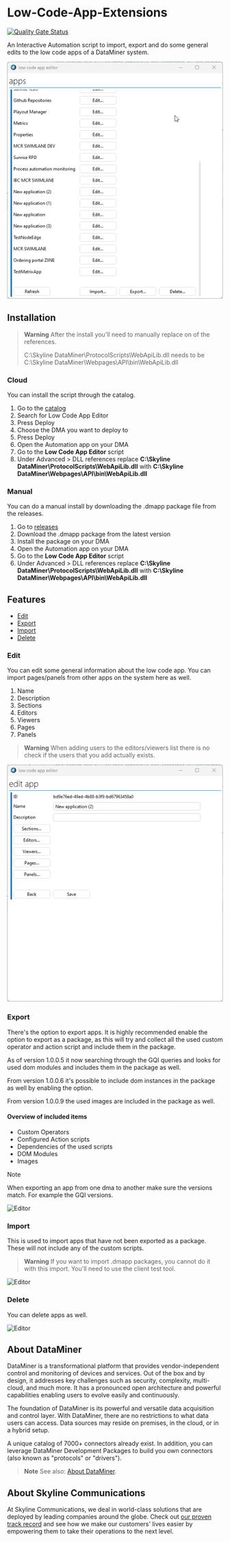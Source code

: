 # Low-Code-App-Extensions

[![Quality Gate Status](https://sonarcloud.io/api/project_badges/measure?project=SkylineCommunications_Low-Code-App-Extensions&metric=alert_status)](https://sonarcloud.io/summary/new_code?id=SkylineCommunications_Low-Code-App-Extensions)

An Interactive Automation script to import, export and do some general edits to the low code apps of a DataMiner system.

![Overview](Documentation/LCAEditor_1_0_0_8.gif)

## Installation

> **Warning**
> After the install you'll need to manually replace on of the references.
>
> C:\Skyline DataMiner\ProtocolScripts\WebApiLib.dll needs to be C:\Skyline DataMiner\Webpages\API\bin\WebApiLib.dll

### Cloud 
You can install the script through the catalog. 
1. Go to the [catalog](https://catalog.dataminer.services/)
1. Search for Low Code App Editor
1. Press Deploy
1. Choose the DMA you want to deploy to
1. Press Deploy
1. Open the Automation app on your DMA
1. Go to the **Low Code App Editor** script
1. Under Advanced > DLL references replace **C:\Skyline DataMiner\ProtocolScripts\WebApiLib.dll** with **C:\Skyline DataMiner\Webpages\API\bin\WebApiLib.dll**

### Manual
You can do a manual install by downloading the .dmapp package file from the releases.
1. Go to [releases](https://github.com/SkylineCommunications/Low-Code-App-Extensions/releases)
1. Download the .dmapp package from the latest version
1. Install the package on your DMA
1. Open the Automation app on your DMA
1. Go to the **Low Code App Editor** script
1. Under Advanced > DLL references replace **C:\Skyline DataMiner\ProtocolScripts\WebApiLib.dll** with **C:\Skyline DataMiner\Webpages\API\bin\WebApiLib.dll**

## Features

- [Edit](#edit)
- [Export](#export)
- [Import](#import)
- [Delete](#delete)

### Edit
You can edit some general information about the low code app. You can import pages/panels from other apps on the system here as well.
1. Name
1. Description
1. Sections
1. Editors
1. Viewers
1. Pages
1. Panels

> **Warning**
> When adding users to the editors/viewers list there is no check if the users that you add actually exists.
>

![Editor](Documentation/EditorDialog_1_0_0_8.gif)

### Export
There's the option to export apps. It is highly recommended enable the option to export as a package, as this will try and collect all the used custom operator and action script and include them in the package. 

As of version 1.0.0.5 it now searching through the GQI queries and looks for used dom modules and includes them in the package as well. 

From version 1.0.0.6 it's possible to include dom instances in the package as well by enabling the option.

From version 1.0.0.9 the used images are included in the package as well.

#### Overview of included items
 - Custom Operators
 - Configured Action scripts
 - Dependencies of the used scripts
 - DOM Modules
 - Images

> [!NOTE]  
> When exporting an app from one dma to another make sure the versions match. For example the GQI versions.

![Editor](Documentation/ExportDialog.png)

### Import 
This is used to import apps that have not been exported as a package. These will not include any of the custom scripts.

> **Warning**
> If you want to import .dmapp packages, you cannot do it with this import. You'll need to use the client test tool.

![Editor](Documentation/ImportDialog.png)

### Delete
You can delete apps as well.

![Editor](Documentation/DeleteDialog.png)

## About DataMiner

DataMiner is a transformational platform that provides vendor-independent control and monitoring of devices and services. 
Out of the box and by design, it addresses key challenges such as security, complexity, multi-cloud, and much more. 
It has a pronounced open architecture and powerful capabilities enabling users to evolve easily and continuously.

The foundation of DataMiner is its powerful and versatile data acquisition and control layer. 
With DataMiner, there are no restrictions to what data users can access. 
Data sources may reside on premises, in the cloud, or in a hybrid setup.

A unique catalog of 7000+ connectors already exist. 
In addition, you can leverage DataMiner Development Packages to build you own connectors (also known as "protocols" or "drivers").

> **Note**
> See also: [About DataMiner](https://aka.dataminer.services/about-dataminer).

## About Skyline Communications

At Skyline Communications, we deal in world-class solutions that are deployed by leading companies around the globe. 
Check out [our proven track record](https://aka.dataminer.services/about-skyline) and see how we make our customers' lives easier by empowering them to take their operations to the next level.

